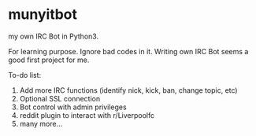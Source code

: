 # munyitbot
my own IRC Bot in Python3.

For learning purpose. Ignore bad codes in it. Writing own IRC Bot seems a good first project for me.

To-do list:

1. Add more IRC functions (identify nick, kick, ban, change topic, etc)
2. Optional SSL connection
3. Bot control with admin privileges
4. reddit plugin to interact with r/Liverpoolfc
5. many more...
